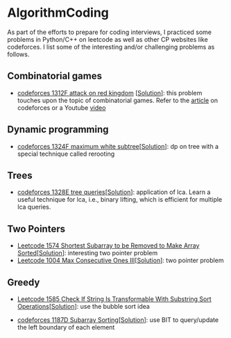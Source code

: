 # AlgorithmCoding

As part of the efforts to prepare for coding interviews, I practiced some problems in Python/C++ on leetcode as well as other CP websites like codeforces.
I list some of the interesting and/or challenging problems as follows.

## Combinatorial games
* [codeforces 1312F attack on red kingdom](https://codeforces.com/contest/1312/problem/F) \[[Solution](codeforces/1312F_attack_on_red_kingdom.cpp)\]: this problem touches upon the topic of combinatorial games. Refer to the [article](https://codeforces.com/blog/entry/66040) on codeforces or a Youtube [video](https://www.youtube.com/watch?v=ymoSFrDmkMY&list=PLOzRYVm0a65fY-Vh8Caiv3wAYmDd7SnrN&index=7)

## Dynamic programming
* [codeforces 1324F maximum white subtree](https://codeforces.com/contest/1324/problem/F)\[[Solution](codeforces/1324F_maximum_white_subtree.cpp)\]: dp on tree with a special technique called rerooting

## Trees
* [codeforces 1328E tree queries](https://codeforces.com/contest/1328/problem/E)\[[Solution](codeforces/1328E_tree_queries.cpp)\]: application of lca. Learn a useful technique for lca, i.e., binary lifting, which is efficient for multiple lca queries.

## Two Pointers
* [Leetcode 1574 Shortest Subarray to be Removed to Make Array Sorted](https://leetcode.com/contest/biweekly-contest-34/problems/shortest-subarray-to-be-removed-to-make-array-sorted/)\[[Solution](leetcode/1574_shortest_subarray_to_be_removed_to_make_array_sorted.cpp)\]: interesting two pointer problem
* [Leetcode 1004 Max Consecutive Ones III](https://leetcode.com/problems/max-consecutive-ones-iii/)\[[Solution](leetcode/1004_max_consecutive_ones_iii.cpp)\]: two pointer problem

## Greedy
* [Leetcode 1585 Check If String Is Transformable With Substring Sort Operations](https://leetcode.com/problems/check-if-string-is-transformable-with-substring-sort-operations/)\[[Solution](leetcode/1585_check_if_string_is_transformable_with_substring_sort_operations.cpp
)\]: use the bubble sort idea

* [codeforces 1187D Subarray Sorting](https://codeforces.com/contest/1187/problem/D)\[[Solution](codeforces/1187D_subarray_sorting.cpp
)\]: use BIT to query/update the left boundary of each element

